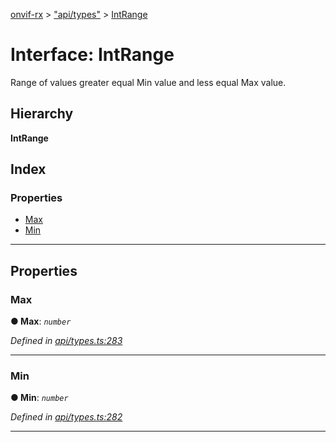 [onvif-rx](../README.md) > ["api/types"](../modules/_api_types_.md) > [IntRange](../interfaces/_api_types_.intrange.md)

# Interface: IntRange

Range of values greater equal Min value and less equal Max value.

## Hierarchy

**IntRange**

## Index

### Properties

* [Max](_api_types_.intrange.md#max)
* [Min](_api_types_.intrange.md#min)

---

## Properties

<a id="max"></a>

###  Max

**● Max**: *`number`*

*Defined in [api/types.ts:283](https://github.com/patrickmichalina/onvif-rx/blob/034e4d6/src/api/types.ts#L283)*

___
<a id="min"></a>

###  Min

**● Min**: *`number`*

*Defined in [api/types.ts:282](https://github.com/patrickmichalina/onvif-rx/blob/034e4d6/src/api/types.ts#L282)*

___

